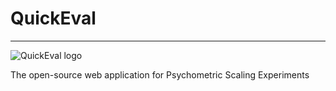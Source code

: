 <h1>QuickEval</h1>
<hr>

<img src="http://i.imgur.com/NM08JLj.png" alt="QuickEval logo" height="" width="">

<p>The open-source web application for Psychometric Scaling Experiments</p>